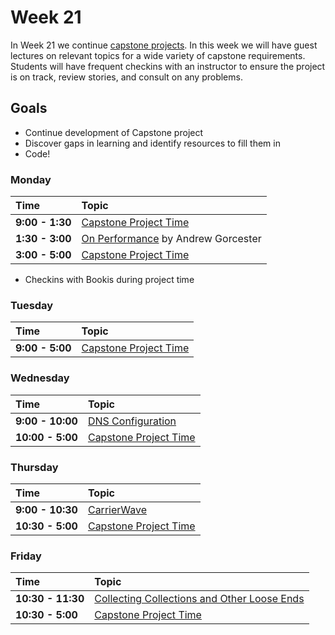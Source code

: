 # Week 21

In Week 21 we continue [capstone projects](../capstone/capstone.md). In this week
we will have guest lectures on relevant topics for a wide variety of capstone
requirements. Students will have frequent checkins with an instructor to ensure
the project is on track, review stories, and consult on any problems.

## Goals

+ Continue development of Capstone project
+ Discover gaps in learning and identify resources to fill them in
+ Code!

### Monday

| Time              | Topic                                        |
|:------------------|:---------------------------------------------|
| **9:00 - 1:30**  | [Capstone Project Time](../capstone/capstone.md)|
| **1:30 - 3:00**   | [On Performance](http://nbviewer.ipython.org/github/andrewsg/wep_app_performance_talk/blob/master/Performance%20presentation.ipynb) by Andrew Gorcester         |
| **3:00 - 5:00**  | [Capstone Project Time](../capstone/capstone.md)|

* Checkins with Bookis during project time

### Tuesday

| Time             | Topic                                                  |
|:-----------------|:-------------------------------------------------------|
| **9:00 - 5:00**  | [Capstone Project Time](../capstone/capstone.md)|

### Wednesday

| Time            | Topic                      |
|:----------------|:---------------------------|
| **9:00 - 10:00**  | [DNS Configuration](wednesday/dns-configuration.md)|
| **10:00 - 5:00**  | [Capstone Project Time](../capstone/capstone.md)|

### Thursday

| Time            | Topic                            |
|:----------------|:---------------------------------|
| **9:00 - 10:30**   | [CarrierWave](thursday/carrierwave.md)          |
| **10:30 - 5:00**  | [Capstone Project Time](../capstone/capstone.md)|

### Friday

| Time            | Topic        |
|:----------------|:-------------|
| **10:30 - 11:30** | [Collecting Collections and Other Loose Ends](collecting_collections.md)
| **10:30 - 5:00**  | [Capstone Project Time](../capstone/capstone.md)|
